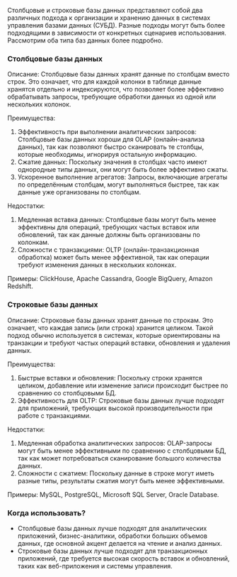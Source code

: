 Столбцовые и строковые базы данных представляют собой два различных подхода к организации и хранению данных в системах управления базами данных (СУБД). Разные подходы могут быть более подходящими в зависимости от конкретных сценариев использования. Рассмотрим оба типа баз данных более подробно.

### Столбцовые базы данных

Описание: Столбцовые базы данных хранят данные по столбцам вместо строк. Это означает, что для каждой колонки в таблице данные хранятся отдельно и индексируются, что позволяет более эффективно обрабатывать запросы, требующие обработки данных из одной или нескольких колонок.

Преимущества:
1. Эффективность при выполнении аналитических запросов: Столбцовые базы данных хороши для OLAP (онлайн-анализа данных), так как позволяют быстро сканировать те столбцы, которые необходимы, игнорируя остальную информацию.
2. Сжатие данных: Поскольку значения в столбцах часто имеют однородные типы данных, они могут быть более эффективно сжаты.
3. Ускоренное выполнение агрегатов: Запросы, включающие агрегаты по определённым столбцам, могут выполняться быстрее, так как данные уже организованы по столбцам.

Недостатки:
1. Медленная вставка данных: Столбцовые базы могут быть менее эффективны для операций, требующих частых вставок или обновлений, так как данные должны быть организованы по колонкам.
2. Сложности с транзакциями: OLTP (онлайн-транзакционная обработка) может быть менее эффективной, так как операции требуют изменения данных в нескольких колонках.

Примеры: ClickHouse, Apache Cassandra, Google BigQuery, Amazon Redshift.

### Строковые базы данных

Описание: Строковые базы данных хранят данные по строкам. Это означает, что каждая запись (или строка) хранится целиком. Такой подход обычно используется в системах, которые ориентированы на транзакции и требуют частых операций вставки, обновления и удаления данных.

Преимущества:
1. Быстрые вставки и обновления: Поскольку строки хранятся целиком, добавление или изменение записи происходит быстрее по сравнению со столбцовыми БД.
2. Эффективность для OLTP: Строковые базы данных лучше подходят для приложений, требующих высокой производительности при работе с транзакциями.

Недостатки:
1. Медленная обработка аналитических запросов: OLAP-запросы могут быть менее эффективными по сравнению с столбцовыми БД, так как может потребоваться сканирование большого количества данных.
2. Сложности с сжатием: Поскольку данные в строке могут иметь разные типы, результаты сжатия могут быть менее эффективными.

Примеры: MySQL, PostgreSQL, Microsoft SQL Server, Oracle Database.

### Когда использовать?

- Столбцовые базы данных лучше подходят для аналитических приложений, бизнес-аналитики, обработки больших объемов данных, где основной акцент делается на чтение и анализ данных.
- Строковые базы данных лучше подходят для транзакционных приложений, где требуется высокая скорость вставок и обновлений, таких как веб-приложения и системы управления.

